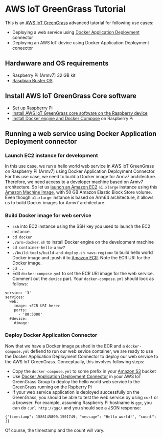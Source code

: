 # AWS IoT GreenGrass Tutorial

This is an [AWS IoT GreenGrass](https://aws.amazon.com/greengrass/) advanced tutorial for following use cases:
  - Deploying a web service using [Docker Application Deployment](https://docs.aws.amazon.com/greengrass/latest/developerguide/docker-app-connector.html) connector
  - Deploying an AWS IoT device using Docker Application Deployment coneector
  
## Hardwware and OS requirements
 
- Raspberry Pi (Armv7) 32 GB kit
- [Raspbian Buster OS](https://www.raspberrypi.org/downloads/raspbian/)

## Install AWS IoT GreenGrass Core software
 
- [Set up Raspberry Pi](https://docs.aws.amazon.com/greengrass/latest/developerguide/setup-filter.rpi.html)
- [Install AWS IoT GreenGrass core software  on the Raspberry  device](https://docs.aws.amazon.com/greengrass/latest/developerguide/module2.html)
- [Install Docker engine and Docker Compose](raspi/install-docker-engine.sh) on Raspberry Pi
 
## Running a web service using Docker Application Deployment connector

### Launch EC2 instance for development
In this use case, we run a hello world web service in AWS IoT GreenGrass on Raspberry Pi (Armv7) using Docker Application Deployment Connector. For this use case, we need to build a Docker image for Armv7 architecture. Therefore, we need access to a developer machine based on Armv7 architecture. So let us [launch an Amazon EC2](https://docs.aws.amazon.com/quickstarts/latest/vmlaunch/step-1-launch-instance.html) `a1.xlarge` instance using this [Amazon Machine Image](https://aws.amazon.com/marketplace/pp/Canonical-Group-Limited-Ubuntu-1604-LTS-Xenial-Arm/B07KTDC2HN), with 50 GB Amazon Elastic Block Store volume. Even though `a1.xlarge` instance is based on Arm64 architecture, it allows us to build Docker images for Armv7 architecture.

### Build Docker image for web service
  - `ssh` into EC2 instance using the SSH key you used to launch the EC2 instance.
  - `cd docker`
  - `./arm-docker.sh` to install Docker engine on the development machine
  - `cd container-hello-armv7`
  - `./build-tools/build-and-deploy.sh <aws-region>` to build hello world Docker image and ;push it to [Amazon ECR](https://aws.amazon.com/ecr/). Note the ECR URI for the Docker image. 
  - `cd ..`
  - Edit `docker-compose.yml` to set the ECR URI image for the web service. Comment out the `device` part. Your `docker-compose.yml` should look as follows:
  
```
version: '3'
services:
  web:
    image: <ECR URI here>
    ports:
      - '80:5000'
  #device:
    #image:
```
### Deploy Docker Application Connector

Now that we have a Docker image pushed in the ECR and a `docker-compose.yml` defiend to run our web sevice container, we are ready to use the Docker Application Deployment Connector to deploy our web service to the AWS IoT GreenGrass. Conceptually, this involves following steps:

  - Copy the `docker-compose.yml` to some prefix in your [Amazon S3](https://aws.amazon.com/s3/) bucket
  - Use [Docker Application Deployment Connector](https://docs.aws.amazon.com/greengrass/latest/developerguide/docker-app-connector.html) in your AWS IoT GreenGrass Group to deploy the hello world web service to the GreenGrass running on the Rspberry Pi
  - If your web service application is deployed successfully on the GreenGrass, you should be able to test the web service by using `curl` or a browser. For example, assuming Raspberry Pi hostname is `ggc`, you can do `curl http://ggc/` and you should see a JSON response:
  
   ```
   {"timestamp": 1586145890.1501749, "message": "Hello world!", "count": 1}
   
   ```
   Of course, the timestamp and the count will vary.
   
